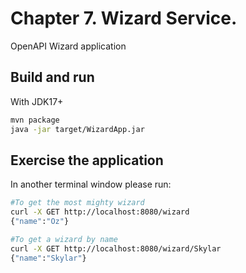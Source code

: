 # Chapter 7. Wizard Service.

OpenAPI Wizard application

## Build and run

With JDK17+
```bash
mvn package
java -jar target/WizardApp.jar
```

## Exercise the application

In another terminal window please run:
```bash
#To get the most mighty wizard 
curl -X GET http://localhost:8080/wizard
{"name":"Oz"}

#To get a wizard by name
curl -X GET http://localhost:8080/wizard/Skylar
{"name":"Skylar"}
```
